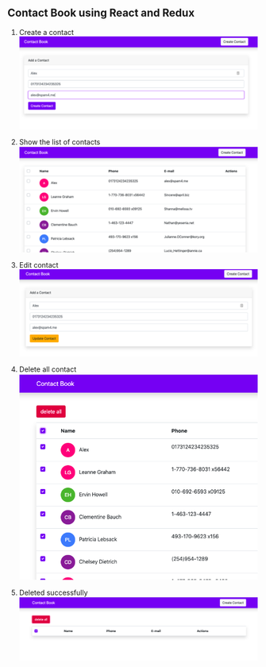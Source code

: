 Contact Book using React and Redux
---------------
1. Create a contact
![alt text](https://github.com/Mashpy/redux-contact-book/blob/master/src/markdown_images/1.png?raw=true)

2. Show the list of contacts
![alt text](https://github.com/Mashpy/redux-contact-book/blob/master/src/markdown_images/2.png?raw=true)

3. Edit contact
![alt text](https://github.com/Mashpy/redux-contact-book/blob/master/src/markdown_images/3.png?raw=true)

4. Delete all contact
![alt text](https://github.com/Mashpy/redux-contact-book/blob/master/src/markdown_images/4.png?raw=true)

5. Deleted successfully
![alt text](https://github.com/Mashpy/redux-contact-book/blob/master/src/markdown_images/5.png?raw=true)
